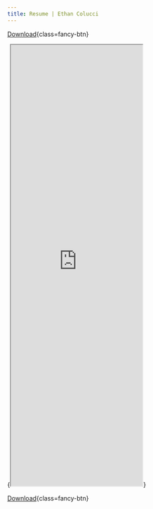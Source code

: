 ```yaml
---
title: Resume | Ethan Colucci
---
```


[Download](https://drive.google.com/uc?export=download&id=1RsVWCJFhy8Cvwiau8d3baaBwhGKGhaxt){class=fancy-btn}

{<iframe src="https://drive.google.com/file/d/1RsVWCJFhy8Cvwiau8d3baaBwhGKGhaxt/preview" style="height:1000px;"></iframe>}

[Download](https://drive.google.com/uc?export=download&id=1RsVWCJFhy8Cvwiau8d3baaBwhGKGhaxt){class=fancy-btn}